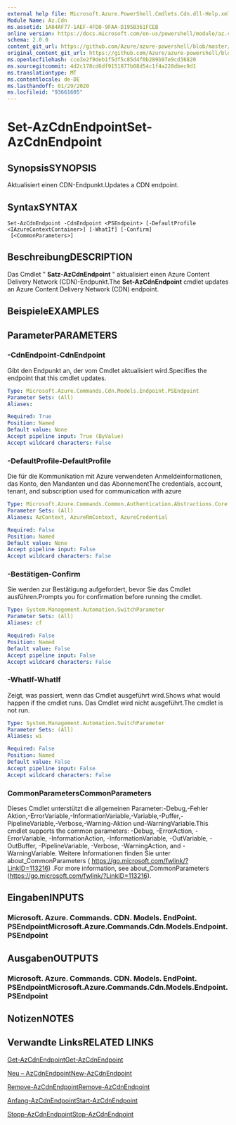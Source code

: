 ```yaml
---
external help file: Microsoft.Azure.PowerShell.Cmdlets.Cdn.dll-Help.xml
Module Name: Az.Cdn
ms.assetid: 1A84AF77-1AEF-4FD0-9FAA-D195B361FCEB
online version: https://docs.microsoft.com/en-us/powershell/module/az.cdn/set-azcdnendpoint
schema: 2.0.0
content_git_url: https://github.com/Azure/azure-powershell/blob/master/src/Cdn/Cdn/help/Set-AzCdnEndpoint.md
original_content_git_url: https://github.com/Azure/azure-powershell/blob/master/src/Cdn/Cdn/help/Set-AzCdnEndpoint.md
ms.openlocfilehash: cce3e2f9deb1f5df5c85d4f0b289b97e9cd36820
ms.sourcegitcommit: 4d2c178cd6df9151877b08d54c1f4a228dbec9d1
ms.translationtype: MT
ms.contentlocale: de-DE
ms.lasthandoff: 01/29/2020
ms.locfileid: "93661605"
---
```

# <span data-ttu-id="d9bbf-101">Set-AzCdnEndpoint</span><span class="sxs-lookup"><span data-stu-id="d9bbf-101">Set-AzCdnEndpoint</span></span>

## <span data-ttu-id="d9bbf-102">Synopsis</span><span class="sxs-lookup"><span data-stu-id="d9bbf-102">SYNOPSIS</span></span>
<span data-ttu-id="d9bbf-103">Aktualisiert einen CDN-Endpunkt.</span><span class="sxs-lookup"><span data-stu-id="d9bbf-103">Updates a CDN endpoint.</span></span>

## <span data-ttu-id="d9bbf-104">Syntax</span><span class="sxs-lookup"><span data-stu-id="d9bbf-104">SYNTAX</span></span>

```
Set-AzCdnEndpoint -CdnEndpoint <PSEndpoint> [-DefaultProfile <IAzureContextContainer>] [-WhatIf] [-Confirm]
 [<CommonParameters>]
```

## <span data-ttu-id="d9bbf-105">Beschreibung</span><span class="sxs-lookup"><span data-stu-id="d9bbf-105">DESCRIPTION</span></span>
<span data-ttu-id="d9bbf-106">Das Cmdlet " **Satz-AzCdnEndpoint** " aktualisiert einen Azure Content Delivery Network (CDN)-Endpunkt.</span><span class="sxs-lookup"><span data-stu-id="d9bbf-106">The **Set-AzCdnEndpoint** cmdlet updates an Azure Content Delivery Network (CDN) endpoint.</span></span>

## <span data-ttu-id="d9bbf-107">Beispiele</span><span class="sxs-lookup"><span data-stu-id="d9bbf-107">EXAMPLES</span></span>

## <span data-ttu-id="d9bbf-108">Parameter</span><span class="sxs-lookup"><span data-stu-id="d9bbf-108">PARAMETERS</span></span>

### <span data-ttu-id="d9bbf-109">-CdnEndpoint</span><span class="sxs-lookup"><span data-stu-id="d9bbf-109">-CdnEndpoint</span></span>
<span data-ttu-id="d9bbf-110">Gibt den Endpunkt an, der vom Cmdlet aktualisiert wird.</span><span class="sxs-lookup"><span data-stu-id="d9bbf-110">Specifies the endpoint that this cmdlet updates.</span></span>

```yaml
Type: Microsoft.Azure.Commands.Cdn.Models.Endpoint.PSEndpoint
Parameter Sets: (All)
Aliases:

Required: True
Position: Named
Default value: None
Accept pipeline input: True (ByValue)
Accept wildcard characters: False
```

### <span data-ttu-id="d9bbf-111">-DefaultProfile</span><span class="sxs-lookup"><span data-stu-id="d9bbf-111">-DefaultProfile</span></span>
<span data-ttu-id="d9bbf-112">Die für die Kommunikation mit Azure verwendeten Anmeldeinformationen, das Konto, den Mandanten und das Abonnement</span><span class="sxs-lookup"><span data-stu-id="d9bbf-112">The credentials, account, tenant, and subscription used for communication with azure</span></span>

```yaml
Type: Microsoft.Azure.Commands.Common.Authentication.Abstractions.Core.IAzureContextContainer
Parameter Sets: (All)
Aliases: AzContext, AzureRmContext, AzureCredential

Required: False
Position: Named
Default value: None
Accept pipeline input: False
Accept wildcard characters: False
```

### <span data-ttu-id="d9bbf-113">-Bestätigen</span><span class="sxs-lookup"><span data-stu-id="d9bbf-113">-Confirm</span></span>
<span data-ttu-id="d9bbf-114">Sie werden zur Bestätigung aufgefordert, bevor Sie das Cmdlet ausführen.</span><span class="sxs-lookup"><span data-stu-id="d9bbf-114">Prompts you for confirmation before running the cmdlet.</span></span>

```yaml
Type: System.Management.Automation.SwitchParameter
Parameter Sets: (All)
Aliases: cf

Required: False
Position: Named
Default value: False
Accept pipeline input: False
Accept wildcard characters: False
```

### <span data-ttu-id="d9bbf-115">-WhatIf</span><span class="sxs-lookup"><span data-stu-id="d9bbf-115">-WhatIf</span></span>
<span data-ttu-id="d9bbf-116">Zeigt, was passiert, wenn das Cmdlet ausgeführt wird.</span><span class="sxs-lookup"><span data-stu-id="d9bbf-116">Shows what would happen if the cmdlet runs.</span></span>
<span data-ttu-id="d9bbf-117">Das Cmdlet wird nicht ausgeführt.</span><span class="sxs-lookup"><span data-stu-id="d9bbf-117">The cmdlet is not run.</span></span>

```yaml
Type: System.Management.Automation.SwitchParameter
Parameter Sets: (All)
Aliases: wi

Required: False
Position: Named
Default value: False
Accept pipeline input: False
Accept wildcard characters: False
```

### <span data-ttu-id="d9bbf-118">CommonParameters</span><span class="sxs-lookup"><span data-stu-id="d9bbf-118">CommonParameters</span></span>
<span data-ttu-id="d9bbf-119">Dieses Cmdlet unterstützt die allgemeinen Parameter:-Debug,-Fehler Aktion,-ErrorVariable,-InformationVariable,-Variable,-Puffer,-PipelineVariable,-Verbose,-Warning-Aktion und-WarningVariable.</span><span class="sxs-lookup"><span data-stu-id="d9bbf-119">This cmdlet supports the common parameters: -Debug, -ErrorAction, -ErrorVariable, -InformationAction, -InformationVariable, -OutVariable, -OutBuffer, -PipelineVariable, -Verbose, -WarningAction, and -WarningVariable.</span></span> <span data-ttu-id="d9bbf-120">Weitere Informationen finden Sie unter about_CommonParameters ( https://go.microsoft.com/fwlink/?LinkID=113216) .</span><span class="sxs-lookup"><span data-stu-id="d9bbf-120">For more information, see about_CommonParameters (https://go.microsoft.com/fwlink/?LinkID=113216).</span></span>

## <span data-ttu-id="d9bbf-121">Eingaben</span><span class="sxs-lookup"><span data-stu-id="d9bbf-121">INPUTS</span></span>

### <span data-ttu-id="d9bbf-122">Microsoft. Azure. Commands. CDN. Models. EndPoint. PSEndpoint</span><span class="sxs-lookup"><span data-stu-id="d9bbf-122">Microsoft.Azure.Commands.Cdn.Models.Endpoint.PSEndpoint</span></span>

## <span data-ttu-id="d9bbf-123">Ausgaben</span><span class="sxs-lookup"><span data-stu-id="d9bbf-123">OUTPUTS</span></span>

### <span data-ttu-id="d9bbf-124">Microsoft. Azure. Commands. CDN. Models. EndPoint. PSEndpoint</span><span class="sxs-lookup"><span data-stu-id="d9bbf-124">Microsoft.Azure.Commands.Cdn.Models.Endpoint.PSEndpoint</span></span>

## <span data-ttu-id="d9bbf-125">Notizen</span><span class="sxs-lookup"><span data-stu-id="d9bbf-125">NOTES</span></span>

## <span data-ttu-id="d9bbf-126">Verwandte Links</span><span class="sxs-lookup"><span data-stu-id="d9bbf-126">RELATED LINKS</span></span>

[<span data-ttu-id="d9bbf-127">Get-AzCdnEndpoint</span><span class="sxs-lookup"><span data-stu-id="d9bbf-127">Get-AzCdnEndpoint</span></span>](./Get-AzCdnEndpoint.md)

[<span data-ttu-id="d9bbf-128">Neu – AzCdnEndpoint</span><span class="sxs-lookup"><span data-stu-id="d9bbf-128">New-AzCdnEndpoint</span></span>](./New-AzCdnEndpoint.md)

[<span data-ttu-id="d9bbf-129">Remove-AzCdnEndpoint</span><span class="sxs-lookup"><span data-stu-id="d9bbf-129">Remove-AzCdnEndpoint</span></span>](./Remove-AzCdnEndpoint.md)

[<span data-ttu-id="d9bbf-130">Anfang-AzCdnEndpoint</span><span class="sxs-lookup"><span data-stu-id="d9bbf-130">Start-AzCdnEndpoint</span></span>](./Start-AzCdnEndpoint.md)

[<span data-ttu-id="d9bbf-131">Stopp-AzCdnEndpoint</span><span class="sxs-lookup"><span data-stu-id="d9bbf-131">Stop-AzCdnEndpoint</span></span>](./Stop-AzCdnEndpoint.md)


